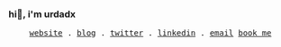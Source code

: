 ### hi👋, i'm urdadx
<p align="center">
  <samp>
    <a href="https://urdadx.vercel.app/">website</a> .
    <a href="https://urdadx.vercel.app/posts">blog</a> .
    <a href="https://twitter.com/NerdyProgramme2">twitter</a> . 
    <a href="https://www.linkedin.com/in/abdul-abass/">linkedin</a> .
    <a href="mailto:abassabdulwahab3@gmail.com	">email</a> 
    <a href="https://cal.com/urdadx">book me</a>   

  </samp>
</p>
